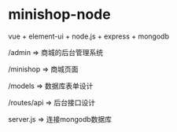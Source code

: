 # minishop-node
vue + element-ui + node.js + express + mongodb

/admin => 商城的后台管理系统 

/minishop => 商城页面 

/models => 数据库表单设计 

/routes/api => 后台接口设计 

server.js => 连接mongodb数据库 

